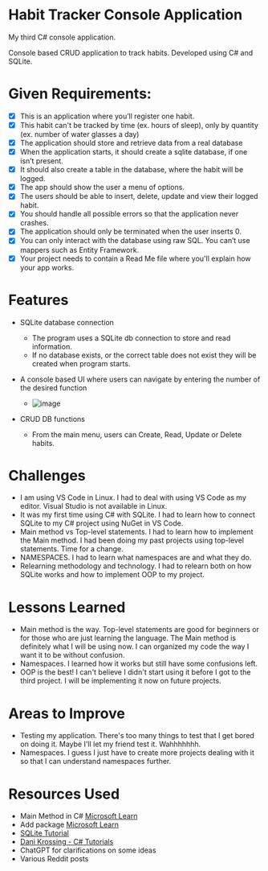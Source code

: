 # Habit Tracker Console Application

My third C# console application.

Console based CRUD application to track habits.
Developed using C# and SQLite.

# Given Requirements:

- [x] This is an application where you’ll register one habit.
- [x] This habit can't be tracked by time (ex. hours of sleep), only by quantity (ex. number of water glasses a day)
- [x] The application should store and retrieve data from a real database
- [x] When the application starts, it should create a sqlite database, if one isn’t present.
- [x] It should also create a table in the database, where the habit will be logged.
- [x] The app should show the user a menu of options.
- [x] The users should be able to insert, delete, update and view their logged habit.
- [x] You should handle all possible errors so that the application never crashes.
- [x] The application should only be terminated when the user inserts 0.
- [x] You can only interact with the database using raw SQL. You can’t use mappers such as Entity Framework.
- [x] Your project needs to contain a Read Me file where you'll explain how your app works.

# Features

- SQLite database connection

  - The program uses a SQLite db connection to store and read information.
  - If no database exists, or the correct table does not exist they will be created when program starts.

- A console based UI where users can navigate by entering the number of the desired function

  - ![image](https://imgur.com/a/dhqi1v6)

- CRUD DB functions

  - From the main menu, users can Create, Read, Update or Delete habits.

# Challenges

- I am using VS Code in Linux. I had to deal with using VS Code as my editor. Visual Studio is not available in Linux.
- It was my first time using C# with SQLite. I had to learn how to connect SQLite to my C# project using NuGet in VS Code.
- Main method vs  Top-level statements. I had to learn how to implement the Main method. I had been doing my past projects using top-level statements. Time for a change.
- NAMESPACES. I had to learn what namespaces are and what they do.
- Relearning methodology and technology. I had to relearn both on how SQLite works and how to implement OOP to my project.

# Lessons Learned

- Main method is the way. Top-level statements are good for beginners or for those who are just learning the language. The Main method is definitely what I will be using now. I can organized my code the way I want it to be without confusion.
- Namespaces. I learned how it works but still have some confusions left.
- OOP is the best! I can't believe I didn't start using it before I got to the third project. I will be implementing it now on future projects.

# Areas to Improve

- Testing my application. There's too many things to test that I get bored on doing it. Maybe I'll let my friend test it. Wahhhhhhh.
- Namespaces. I guess I just have to create more projects dealing with it so that I can understand namespaces further.


# Resources Used

- Main Method in C# [Microsoft Learn](https://learn.microsoft.com/en-us/dotnet/csharp/fundamentals/program-structure/main-command-line)
- Add package [Microsoft Learn](https://learn.microsoft.com/en-us/nuget/consume-packages/install-use-packages-dotnet-cli)
- [SQLite Tutorial](https://www.sqlitetutorial.net/)
- [Dani Krossing - C# Tutorials](https://youtube.com/playlist?list=PL0eyrZgxdwhxD9HhtpuZV22KxEJAZ55X-&si=GFW5CUyCbClBbZgZ)
- ChatGPT for clarifications on some ideas
- Various Reddit posts